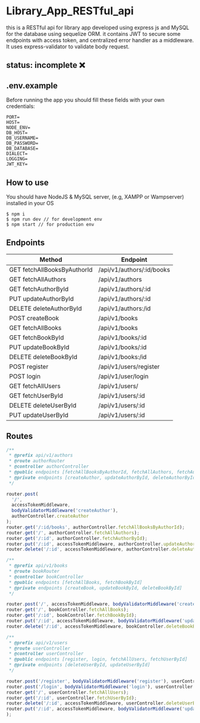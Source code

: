 # Library_App_RESTful_api

this is a RESTful api for library app developed using express js and MySQL for the database using sequelize ORM. it contains JWT to secure some endpoints with access token, and centralized error handler as a middleware. It uses express-validator to validate body request.

## status: incomplete ❌

## .env.example

Before running the app you should fill these fields with your own credentials:

```
PORT=
HOST=
NODE_ENV=
DB_HOST=
DB_USERNAME=
DB_PASSWORD=
DB_DATABASE=
DIALECT=
LOGGING=
JWT_KEY=
```

## How to use

You should have NodeJS & MySQL server, (e.g, XAMPP or Wampserver) installed in your OS

```
$ npm i
$ npm run dev // for development env
$ npm start // for production env
```

## Endpoints

| Method                      | Endpoint                  |
| --------------------------- | ------------------------- |
| GET fetchAllBooksByAuthorId | /api/v1/authors/:id/books |
| GET fetchAllAuthors         | /api/v1/authors           |
| GET fetchAuthorById         | /api/v1/authors/:id       |
| PUT updateAuthorById        | /api/v1/authors/:id       |
| DELETE deleteAuthorById     | /api/v1/authors:/id       |
| POST createBook             | /api/v1/books             |
| GET fetchAllBooks           | /api/v1/books             |
| GET fetchBookById           | /api/v1/books/:id         |
| PUT updateBookById          | /api/v1/books/:id         |
| DELETE deleteBookById       | /api/v1/books:/id         |
| POST register               | /api/v1/users/register    |
| POST login                  | /api/v1/user/login        |
| GET fetchAllUsers           | /api/v1/users/            |
| GET fetchUserById           | /api/v1/users/:id         |
| DELETE deleteUserById       | /api/v1/users/:id         |
| PUT updateUserById          | /api/v1/users/:id         |

## Routes

```javascript
/**
 * @prefix api/v1/authors
 * @route authorRouter
 * @controller authorController
 * @public endpoints [fetchAllBooksByAuthorId, fetchAllAuthors, fetchAuthorById]
 * @private endpoints [createAuthor, updateAuthorById, deleteAuthorById]
 */

router.post(
  '/',
  accessTokenMiddleware,
  bodyValidatorMiddleware('createAuthor'),
  authorController.createAuthor
);
router.get('/:id/books', authorController.fetchAllBooksByAuthorId);
router.get('/', authorController.fetchAllAuthors);
router.get('/:id', authorController.fetchAuthorById);
router.put('/:id', accessTokenMiddleware, authorController.updateAuthorById);
router.delete('/:id', accessTokenMiddleware, authorController.deleteAuthorById);

/**
 * @prefix api/v1/books
 * @route bookRouter
 * @controller bookController
 * @public endpoints [fetchAllBooks, fetchBookById]
 * @private endpoints [createBook, updateBookById, deleteBookById]
 */

router.post('/', accessTokenMiddleware, bodyValidatorMiddleware('createBook'), bookController.createBook);
router.get('/', bookController.fetchAllBooks);
router.get('/:id', bookController.fetchBookById);
router.put('/:id', accessTokenMiddleware, bodyValidatorMiddleware('updateBookById'), bookController.updateBookById);
router.delete('/:id', accessTokenMiddleware, bookController.deleteBookById);

/**
 * @prefix api/v1/users
 * @route userController
 * @controller userController
 * @public endpoints [register, login, fetchAllUsers, fetchUserById]
 * @private endpoints [deleteUserById, updateUserById]
 */

router.post('/register', bodyValidatorMiddleware('register'), userController.register);
router.post('/login', bodyValidatorMiddleware('login'), userController.login);
router.get('/', userController.fetchAllUsers);
router.get('/:id', userController.fetchUserById);
router.delete('/:id', accessTokenMiddleware, userController.deleteUserById);
router.put('/:id', accessTokenMiddleware, bodyValidatorMiddleware('updateUserById'), userController.updateUserById
);
```
